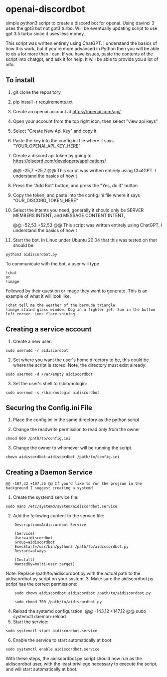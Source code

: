 
# openai-discordbot #
simple python3 script to create a discord bot for openai. Using davinci 3 uses the gpt3 but not gpt3 turbo. Will be eventually updating script to use gpt 3.5 turbo since it uses less money.

This script was written entirely using ChatGPT. I understand the basics of how this work, but if you're more advanced in Python then you will be able to do a lot more than I can. If you have issues, paste the contents of the script into chatgpt, and ask it for help. It will be able to provide you a lot of info.

## To install ##
1. git clone the repository

2. pip install -r requirements.txt

3. Create an openai account at https://openai.com/api/

4. Open your account from the top right icon, then select "view api keys"

5. Select "Create New Api Key" and copy it

6. Paste the key into the config.ini file where it says "YOUR_OPENAI_API_KEY_HERE"

7. Create a discord api token by going to https://discord.com/developers/applications/

	@@ -25,7 +25,7 @@ This script was written entirely using ChatGPT. I understand the basics of how t

10. Press the "Add Bot" button, and press the "Yes, do it" button

11. Copy the token, and paste into the config.ini file where it says "OUR_DISCORD_TOKEN_HERE"

12. Select the intents you need, generally it should only be SERVER MEMBERS INTENT, and MESSAGE CONTENT INTENT,

	@@ -52,53 +52,53 @@ This script was written entirely using ChatGPT. I understand the basics of how t
18. Start the bot. In Linux under Ubuntu 20.04 that this was tested on that should be

```
python3 aidiscordbot.py
```

To communicate with the bot, a user will type

```
!chat
or
!image
```

Followed by their question or image they want to generate. This is an example of what it will look like.

```
!chat tell me the weather of the bermuda triangle
!image staind glass window. Dog in a fighter jet. Sun in the bottom left corner. Lens flare shining.
```

## Creating a service account ##
1. Create a new user:
```
sudo useradd -r aidiscordbot
```

2. Set where you want the user's home directory to be, this could be where the script is stored. Note, the directory must exist already: 

```
sudo usermod -d /var/empty aidiscordbot
```

3. Set the user's shell to /sbin/nologin: 

```
sudo usermod -s /sbin/nologin aidiscordbot
```

## Securing the Config.ini File ##
1. Place the config.ini in the same directory as the python script

2. Change the readwrite permission to read only from the owner
```
chmod 600 /path/to/config.ini
```

3. Change the owner to whomever will be running the script. 
```
chown aidiscordbot:aidiscordbot /path/to/config.ini
```

## Creating a Daemon Service ##
	@@ -107,32 +107,36 @@ If you'd like to run the program in the background I suggest creating a systemd
1. Create the systemd service file: 

```
sudo nano /etc/systemd/system/aidiscordbot.service
```

2. Add the following content to the service file:


```    [Unit]
    Description=Aidiscordbot Service

    [Service]
    User=aidiscordbot
    Group=aidiscordbot
    ExecStart=/usr/bin/python3 /path/to/aidiscordbot.py
    Restart=always

    [Install]
    WantedBy=multi-user.target) 
```
Note: Replace /path/to/aidiscordbot.py with the actual path to the aidiscordbot.py script on your system.
3. Make sure the aidiscordbot.py script has the correct permissions:
```
    sudo chown aidiscordbot:aidiscordbot /path/to/aidiscordbot.py

    sudo chmod 700 /path/to/aidiscordbot.py 
```
4. Reload the systemd configuration:
	@@ -143,12 +147,12 @@ sudo systemctl daemon-reload
5. Start the service:
```
sudo systemctl start aidiscordbot.service
```
6. Enable the service to start automatically at boot:
```
sudo systemctl enable aidiscordbot.service
```
With these steps, the aidiscordbot.py script should now run as the aidiscordbot user, with the least privilege necessary to execute the script, and will start automatically at boot.
